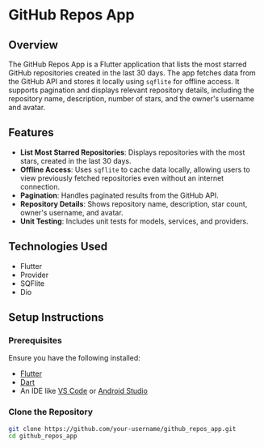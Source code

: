 # GitHub Repos App

## Overview

The GitHub Repos App is a Flutter application that lists the most starred GitHub repositories created in the last 30 days. 
The app fetches data from the GitHub API and stores it locally using `sqflite` for offline access.
It supports pagination and displays relevant repository details, including the repository name, description, number of stars, and the owner's username and avatar.

## Features

- **List Most Starred Repositories**: Displays repositories with the most stars, created in the last 30 days.
- **Offline Access**: Uses `sqflite` to cache data locally, allowing users to view previously fetched repositories even without an internet connection.
- **Pagination**: Handles paginated results from the GitHub API.
- **Repository Details**: Shows repository name, description, star count, owner's username, and avatar.
- **Unit Testing**: Includes unit tests for models, services, and providers.

## Technologies Used

- Flutter
- Provider
- SQFlite
- Dio

## Setup Instructions

### Prerequisites

Ensure you have the following installed:
- [Flutter](https://flutter.dev/docs/get-started/install)
- [Dart](https://dart.dev/get-dart)
- An IDE like [VS Code](https://code.visualstudio.com/) or [Android Studio](https://developer.android.com/studio)

### Clone the Repository

```bash
git clone https://github.com/your-username/github_repos_app.git
cd github_repos_app
